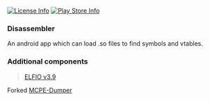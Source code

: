 [![License Info](https://img.shields.io/badge/license-Apache-blue.svg?style=flat-square)](https://github.com/TimScriptov/Disassembler) [![Play Store Info](https://img.shields.io/badge/Play_Store-v2.5-blue.svg?style=flat-square)](https://play.google.com/store/apps/details?id=com.mcal.disassembler)

### Disassembler
An android app which can load .so files to find symbols and vtables.

### Additional components
> [ELFIO v3.9][1]<br>

Forked [MCPE-Dumper][2]<br>

[1]: https://github.com/serge1/ELFIO
[2]: https://github.com/uebian/MCPE-Dumper
